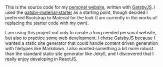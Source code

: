 This is the source code for my [personal website](http://sixteenms.com/), written with [GatsbyJS](https://www.gatsbyjs.org/).  I used the [gatsby-material-starter](https://github.com/Vagr9K/gatsby-material-starter) as a starting point, though decided I preferred Bootstrap to Material for the look (I am currently in the works of replacing the starter code with my own).

I am using this project not only to create a long needed personal website, but also to practice some web development.  I chose GatsbyJS because I wanted a static site generator that could handle content driven generation with filetypes like Markdown.  I also wanted something a bit more robust than the standard static site generator like Jekyll, and I discovered that I really enjoy developing in ReactJS.